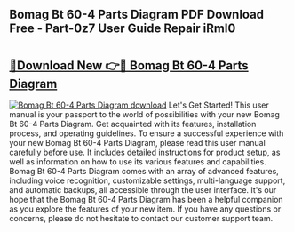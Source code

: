 ## Bomag Bt 60-4 Parts Diagram PDF Download Free - Part-0z7 User Guide Repair iRml0

# <h2><a href="http://dfq2s3v.blite.top/?on=Bomag+Bt+60-4+Parts+Diagram">🔗Download New 👉🔴 Bomag Bt 60-4 Parts Diagram</a></h2>

[![Bomag Bt 60-4 Parts Diagram download](https://i.imgur.com/lujVjoI.png)](http://dfq2s3v.blite.top/?on=Bomag+Bt+60-4+Parts+Diagram)
Let's Get Started! This user manual is your passport to the world of possibilities with your new Bomag Bt 60-4 Parts Diagram. Get acquainted with its features, installation process, and operating guidelines. To ensure a successful experience with your new Bomag Bt 60-4 Parts Diagram, please read this user manual carefully before use. It includes detailed instructions for product setup, as well as information on how to use its various features and capabilities. Bomag Bt 60-4 Parts Diagram comes with an array of advanced features, including voice recognition, customizable settings, multi-language support, and automatic backups, all accessible through the user interface. It's our hope that the Bomag Bt 60-4 Parts Diagram has been a helpful companion as you explore the features of your new item. If you have any questions or concerns, please do not hesitate to contact our customer support team.
